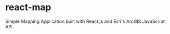 react-map
=========

Simple Mapping Application built with React.js and Esri's ArcGIS JavaScript API. 
